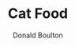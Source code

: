 ---
layout: productdetails
title: "Cat Food"
name: Buy Me Some Cat Food
description: Buy the kittys some cat food. My cats like Blue Wilderness but most of the food I use Is Meow Mix for the stray cats and other critters that show up at feeding time.
author: Donald Boulton
sidenav: true
catagory: true
products: true
breakcrumb: true
sidebar:
  - title: "Share"
    image: /build/cart/covers/Share-Logo-320.jpg
    image_alt: "Sharing Hands"
    image_class: "author__avatar"
    text: "Open Source Share"
  - title: "Share with Cats"
    text: "Cat food for 20 stray cats in OKC."
support: [adds, cookies, cart]
folder: _products
image: /build/cart/covers/blue-wilderness-320.jpg
garment_type:
price: '12.75'
sizes:
  - Small
  - Medium
  - Large
styles:
  - name: Blue
    color: '#0000FF'
    image:  /build/cart/covers/blue-wilderness-320.jpg
  - name: Meow Mix
    color: '#ffff00'
    image:  /build/cart/covers/blue-wilderness-320.jpg
id: catfood
folder: _products
loc: "/catfood"
sku: catfood
desc: Get the Cats some Food
private: false
support: [adds, cookies, cart]
github_editme_path: donaldboulton/DWB/blob/gh-pages/_products/catfood.md
---
